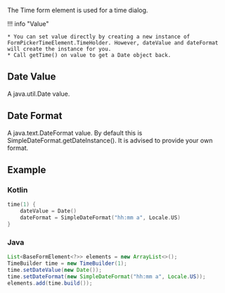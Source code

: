 The Time form element is used for a time dialog.

!!! info "Value"

    * You can set value directly by creating a new instance of FormPickerTimeElement.TimeHolder. However, dateValue and dateFormat will create the instance for you.
    * Call getTime() on value to get a Date object back.

## Date Value
A java.util.Date value.

## Date Format
A java.text.DateFormat value. By default this is SimpleDateFormat.getDateInstance(). It is advised to provide your own format.

## Example

### Kotlin
```kotlin
time(1) {
    dateValue = Date()
    dateFormat = SimpleDateFormat("hh:mm a", Locale.US)
}
```

### Java
```java
List<BaseFormElement<?>> elements = new ArrayList<>();
TimeBuilder time = new TimeBuilder(1);
time.setDateValue(new Date());
time.setDateFormat(new SimpleDateFormat("hh:mm a", Locale.US));
elements.add(time.build());
```